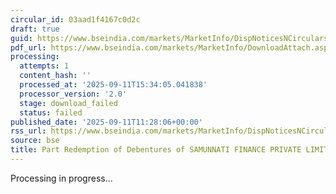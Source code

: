 ```yaml
---
circular_id: 03aad1f4167c0d2c
draft: true
guid: https://www.bseindia.com/markets/MarketInfo/DispNoticesNCirculars.aspx?Noticeid={02EFE7C1-E136-476C-BE5A-164046964823}&noticeno=20250911-27&dt=09/11/2025&icount=27&totcount=86&flag=0
pdf_url: https://www.bseindia.com/markets/MarketInfo/DownloadAttach.aspx?id=20250911-27&attachedId=
processing:
  attempts: 1
  content_hash: ''
  processed_at: '2025-09-11T15:34:05.041838'
  processor_version: '2.0'
  stage: download_failed
  status: failed
published_date: '2025-09-11T11:28:06+00:00'
rss_url: https://www.bseindia.com/markets/MarketInfo/DispNoticesNCirculars.aspx?Noticeid={02EFE7C1-E136-476C-BE5A-164046964823}&noticeno=20250911-27&dt=09/11/2025&icount=27&totcount=86&flag=0
source: bse
title: Part Redemption of Debentures of SAMUNNATI FINANCE PRIVATE LIMITED
---
```


Processing in progress...